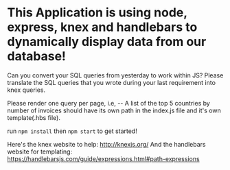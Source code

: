 # This Application is using node, express, knex and handlebars to dynamically display data from our database!


Can you convert your SQL queries from yesterday to work within JS?
Please translate the SQL queries that you wrote during your last requirement into knex queries.

Please render one query per page, i.e,
    -- A list of the top 5 countries by number of invoices
    should have its own path in the index.js file and it's own template(.hbs file).



run `npm install` then `npm start` to get started!

Here's the knex website to help:  http://knexjs.org/
And the handlebars website for templating:  https://handlebarsjs.com/guide/expressions.html#path-expressions